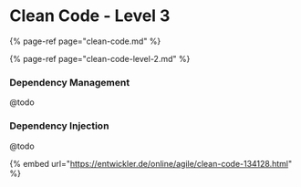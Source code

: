 # Clean Code - Level 3

{% page-ref page="clean-code.md" %}

{% page-ref page="clean-code-level-2.md" %}

### Dependency Management

@todo

### Dependency Injection

@todo



{% embed url="https://entwickler.de/online/agile/clean-code-134128.html" %}



